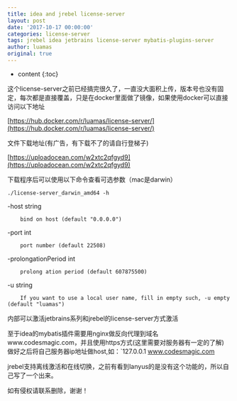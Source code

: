 ```yaml
---
title: idea and jrebel license-server
layout: post
date: '2017-10-17 00:00:00'
categories: license-server
tags: jrebel idea jetbrains license-server mybatis-plugins-server
author: luamas
original: true
---
```


* content
{:toc}

这个license-server之前已经搞完很久了，一直没大面积上传，版本号也没有固定，每次都是直接覆盖，只是在docker里面做了镜像，如果使用docker可以直接访问以下地址

[https://hub.docker.com/r/luamas/license-server/](https://hub.docker.com/r/luamas/license-server/)






文件下载地址(有广告，有下载不了的请自行登梯子)

[https://uploadocean.com/w2xtc2qfgyd9](https://uploadocean.com/w2xtc2qfgyd9)

下载程序后可以使用以下命令查看可选参数（mac是darwin）

`./license-server_darwin_amd64 -h`

-host string

        bind on host (default "0.0.0.0")
        
  -port int
  
        port number (default 22508)
        
  -prolongationPeriod int
  
        prolong ation period (default 607875500)
  -u string
  
        If you want to use a local user name, fill in empty such, -u empty (default "luamas")

内部可以激活jetbrains系列和jrebel的license-server方式激活

至于idea的mybatis插件需要用nginx做反向代理到域名www.codesmagic.com，并且使用https方式(这里需要对服务器有一定的了解)
做好之后将自己服务器ip地址做host,如：`127.0.0.1  www.codesmagic.com

jrebel支持离线激活和在线切换，之前有看到lanyus的是没有这个功能的，所以自己写了一个出来。


如有侵权请联系删除，谢谢！

